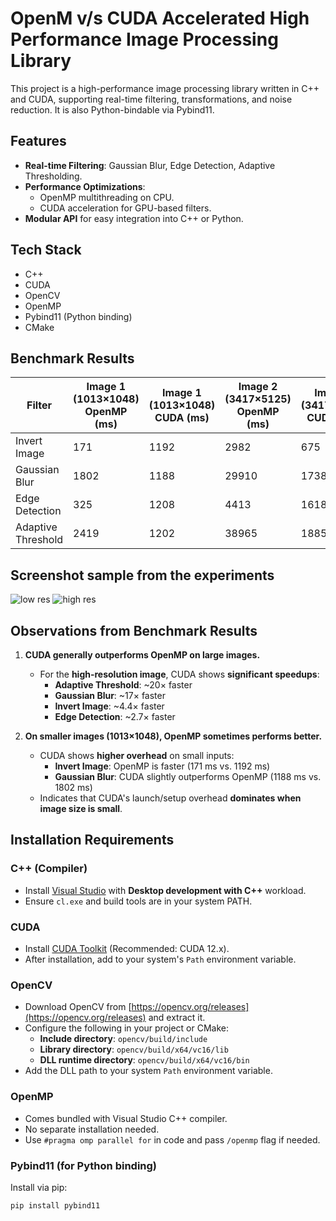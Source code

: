 # OpenM v/s CUDA Accelerated High Performance Image Processing Library

This project is a high-performance image processing library written in C++ and CUDA, supporting real-time filtering, transformations, and noise reduction. It is also Python-bindable via Pybind11.

## Features
- **Real-time Filtering**: Gaussian Blur, Edge Detection, Adaptive Thresholding.
- **Performance Optimizations**:
  - OpenMP multithreading on CPU.
  - CUDA acceleration for GPU-based filters.
- **Modular API** for easy integration into C++ or Python.

## Tech Stack
- C++
- CUDA
- OpenCV
- OpenMP
- Pybind11 (Python binding)
- CMake

## Benchmark Results
| Filter               | Image 1 (1013×1048)<br>OpenMP (ms) | Image 1 (1013×1048)<br>CUDA (ms) | Image 2 (3417×5125)<br>OpenMP (ms) | Image 2 (3417×5125)<br>CUDA (ms) |
|----------------------|-------------------------------|------------------------------|-------------------------------|------------------------------|
| Invert Image         | 171                           | 1192                         | 2982                          | 675                          |
| Gaussian Blur        | 1802                          | 1188                         | 29910                         | 1738                         |
| Edge Detection       | 325                           | 1208                         | 4413                          | 1618                         |
| Adaptive Threshold   | 2419                          | 1202                         | 38965                         | 1885                         |

## Screenshot sample from the experiments
![low res](https://github.com/user-attachments/assets/1bea891b-b715-4dba-9a86-f7782467d4d2)
![high res](https://github.com/user-attachments/assets/2a1c2250-1f6f-4c3e-95c1-3a42ab048f82)

## Observations from Benchmark Results

1. **CUDA generally outperforms OpenMP on large images.**
   - For the **high-resolution image**, CUDA shows **significant speedups**:
     - **Adaptive Threshold**: ~20× faster
     - **Gaussian Blur**: ~17× faster
     - **Invert Image**: ~4.4× faster
     - **Edge Detection**: ~2.7× faster

2. **On smaller images (1013×1048), OpenMP sometimes performs better.**
   - CUDA shows **higher overhead** on small inputs:
     - **Invert Image**: OpenMP is faster (171 ms vs. 1192 ms)
     - **Gaussian Blur**: CUDA slightly outperforms OpenMP (1188 ms vs. 1802 ms)
   - Indicates that CUDA's launch/setup overhead **dominates when image size is small**.

## Installation Requirements

### C++ (Compiler)
- Install [Visual Studio](https://visualstudio.microsoft.com/) with **Desktop development with C++** workload.
- Ensure `cl.exe` and build tools are in your system PATH.

### CUDA
- Install [CUDA Toolkit](https://developer.nvidia.com/cuda-downloads) (Recommended: CUDA 12.x).
- After installation, add to your system's `Path` environment variable.

### OpenCV
- Download OpenCV from [https://opencv.org/releases](https://opencv.org/releases) and extract it.
- Configure the following in your project or CMake:
  - **Include directory**: `opencv/build/include`
  - **Library directory**: `opencv/build/x64/vc16/lib`
  - **DLL runtime directory**: `opencv/build/x64/vc16/bin`
- Add the DLL path to your system `Path` environment variable.

### OpenMP
- Comes bundled with Visual Studio C++ compiler.
- No separate installation needed.
- Use `#pragma omp parallel for` in code and pass `/openmp` flag if needed.

### Pybind11 (for Python binding)
Install via pip:
```bash
pip install pybind11
